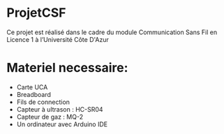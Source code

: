 # ProjetCSF
Ce projet est réalisé dans le cadre du module Communication Sans Fil en Licence 1 à l’Université Côte D'Azur


# Materiel necessaire:
- Carte UCA
- Breadboard
- Fils de connection
- Capteur à ultrason : HC-SR04
- Capteur de gaz : MQ-2
- Un ordinateur avec Arduino IDE
